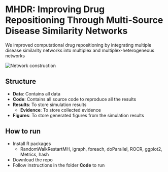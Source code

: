# MHDR: Improving Drug Repositioning Through Multi-Source Disease Similarity Networks
We improved computational drug repositioning by integrating multiple disease similarity networks into multiplex and multiplex-heterogeneous networks

![Network construction](https://github.com/hauldhut/MHDR/blob/main/Figure1.png)

## Structure
- **Data**: Contains all data 
- **Code**: Contains all source code to reproduce all the results
- **Results**: To store simulation results
  - **Evidence**: To store collected evidence
- **Figures**: To store generated figures from the simulation results

## How to run
- Install R packages
  - RandomWalkRestartMH, igraph, foreach, doParallel, ROCR, ggplot2, Metrics, hash
- Download the repo
- Follow instructions in the folder **Code** to run 
